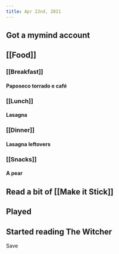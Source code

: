 ```yaml
---
title: Apr 22nd, 2021
---
```


## Got a mymind account
## [[Food]]
### [[Breakfast]]
#### Paposeco torrado e café
### [[Lunch]]
#### Lasagna
### [[Dinner]]
#### Lasagna leftovers
### [[Snacks]]
#### A pear
## Read a bit of [[Make it Stick]]
## Played
## Started reading The Witcher
Save